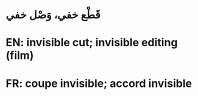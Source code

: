 # قَطْع خفي، وَصْل خفي

# EN: invisible cut; invisible editing (film)

# FR: coupe invisible; accord invisible
